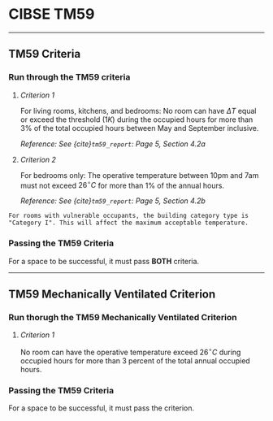 # CIBSE TM59

---

## TM59 Criteria

### Run through the TM59 criteria
1. *Criterion 1* 
   
    For living rooms, kitchens, and bedrooms: No room can have $\Delta T$ equal or exceed the threshold $(1K)$ during the occupied hours for more than 3% of the total occupied hours between May and September inclusive.
    
    *Reference: See {cite}`tm59_report`: Page 5, Section 4.2a*

2. *Criterion 2*
   
    For bedrooms only: The operative temperature between 10pm and 7am must not exceed $26^\circ C$ for more than 1% of the annual hours.
    
    *Reference: See {cite}`tm59_report`: Page 5, Section 4.2b*

```{note}
For rooms with vulnerable occupants, the building category type is "Category I". This will affect the maximum acceptable temperature.
```

### Passing the TM59 Criteria

For a space to be successful, it must pass __BOTH__ criteria.

---

## TM59 Mechanically Ventilated Criterion

### Run thorugh the TM59 Mechanically Ventilated Criterion
1. *Criterion 1* 
   
    No room can have the operative temperature exceed $26^\circ C$ during occupied hours for more than 3 percent of the total annual occupied hours.
    
### Passing the TM59 Criteria

For a space to be successful, it must pass the criterion.




